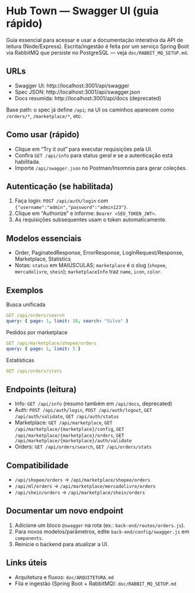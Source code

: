 # Hub Town — Swagger UI (guia rápido)

Guia essencial para acessar e usar a documentação interativa da API de leitura (Node/Express). Escrita/ingestão é feita por um serviço Spring Boot via RabbitMQ que persiste no PostgreSQL — veja `doc/RABBIT_MQ_SETUP.md`.

## URLs
- Swagger UI: http://localhost:3001/api/swagger
- Spec JSON: http://localhost:3001/api/swagger.json
- Docs resumida: http://localhost:3001/api/docs (deprecated)

Base path: o spec já define `/api`; na UI os caminhos aparecem como `/orders/*`, `/marketplace/*`, etc.

## Como usar (rápido)
- Clique em “Try it out” para executar requisições pela UI.
- Confira `GET /api/info` para status geral e se a autenticação está habilitada.
- Importe `/api/swagger.json` no Postman/Insomnia para gerar coleções.

## Autenticação (se habilitada)
1) Faça login: `POST /api/auth/login` com `{"username":"admin","password":"admin123"}`.
2) Clique em “Authorize” e informe: `Bearer <SEU_TOKEN_JWT>`.
3) As requisições subsequentes usam o token automaticamente.

## Modelos essenciais
- Order, PaginatedResponse, ErrorResponse, LoginRequest/Response, Marketplace, Statistics
- Notas: `status` em MAIÚSCULAS; `marketplace` é o slug (`shopee`, `mercadolivre`, `shein`); `marketplaceInfo` traz `name`, `icon`, `color`.

## Exemplos
Busca unificada
```yaml
GET /api/orders/search
query: { page: 1, limit: 10, search: "Silva" }
```

Pedidos por marketplace
```yaml
GET /api/marketplace/shopee/orders
query: { page: 1, limit: 5 }
```

Estatísticas
```yaml
GET /api/orders/stats
```

## Endpoints (leitura)
- Info: `GET /api/info` (resumo também em `/api/docs`, deprecated)
- Auth: `POST /api/auth/login`, `POST /api/auth/logout`, `GET /api/auth/validate`, `GET /api/auth/status`
- Marketplace: `GET /api/marketplace`, `GET /api/marketplace/{marketplace}/config`, `GET /api/marketplace/{marketplace}/orders`, `GET /api/marketplace/{marketplace}/auth/validate`
- Orders: `GET /api/orders/search`, `GET /api/orders/stats`

## Compatibilidade
- `/api/shopee/orders` → `/api/marketplace/shopee/orders`
- `/api/ml/orders` → `/api/marketplace/mercadolivre/orders`
- `/api/shein/orders` → `/api/marketplace/shein/orders`

## Documentar um novo endpoint
1) Adicione um bloco `@swagger` na rota (ex.: `back-end/routes/orders.js`).
2) Para novos modelos/parâmetros, edite `back-end/config/swagger.js` em `components`.
3) Reinicie o backend para atualizar a UI.

## Links úteis
- Arquitetura e fluxos: `doc/ARQUITETURA.md`
- Fila e ingestão (Spring Boot + RabbitMQ): `doc/RABBIT_MQ_SETUP.md`